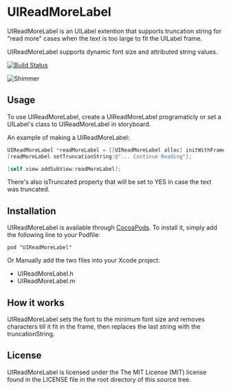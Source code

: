 # UIReadMoreLabel
UIReadMoreLabel is an UILabel extention that supports truncation string for "read more" cases when the text is too large to fit the UILabel frame.

UIReadMoreLabel supports dynamic font size and attributed string values.

[![Build Status](https://travis-ci.org/hayek/UIReadMoreLabel.svg)](https://travis-ci.org/facebook/pop)


![Shimmer](https://github.com/hayek/UIReadMoreLabel/blob/master/UIReadMoreLabel/Screen%20Shot.png?raw=true)

## Usage
To use UIReadMoreLabel, create a UIReadMoreLabel programaticly or set a UILabel's class to UIReadMoreLabel in storyboard.


An example of making a UIReadMoreLabel:

```objective-c
UIReadMoreLabel *readMoreLabel = [[UIReadMoreLabel alloc] initWithFrame:self.view.bounds];
[readMoreLabel setTruncationString:@"... Continue Reading"];

[self.view addSubView:readMoreLabel];
```

There's also isTruncated property that will be set to YES in case the text was truncated.

## Installation
UIReadMoreLabel is available through [CocoaPods](http://cocoapods.org). To install
it, simply add the following line to your Podfile:

    pod "UIReadMoreLabel"
    
Or Manually add the two files into your Xcode project:

- UIReadMoreLabel.h
- UIReadMoreLabel.m

## How it works
UIReadMoreLabel sets the font to the minimum font size and removes characters till it fit in the frame, then replaces the last string with the truncationString.

## License
UIReadMoreLabel is licensed under the The MIT License (MIT) license found in the LICENSE file in the root directory of this source tree.